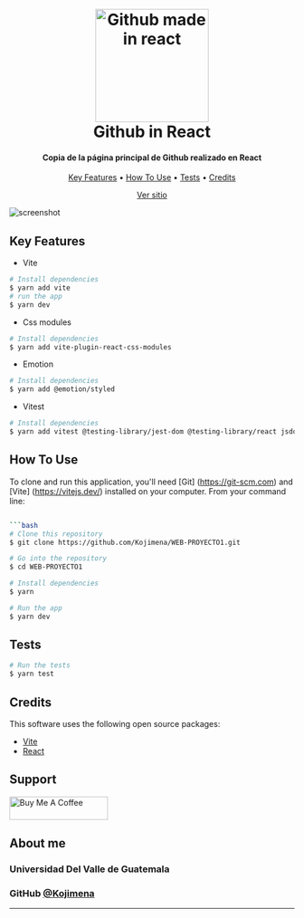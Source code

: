 
<h1 align="center">
  <br>
  <a href="https://github.com/Kojimena/WEB-PROYECTO1"><img src="https://github.githubassets.com/images/modules/logos_page/GitHub-Mark.png" alt="Github made in react" width="200"></a>
  <br>
  Github in React
  <br>
</h1>

<h4 align="center"> Copia de la página principal de Github realizado en React </h4>


<p align="center" >
  <a href="#key-features">Key Features</a> •
  <a href="#how-to-use">How To Use</a> •
  <a href="#tests">Tests</a> •
  <a href="#credits">Credits</a> 
  
</p>
<p align="center" >
<a href="https://incredible-lollipop-630aec.netlify.app/">Ver sitio</a> 
</p>

![screenshot](https://media.giphy.com/media/JiwsjClNqXCnu4n1CR/giphy.gif) 


## Key Features

* Vite
```bash
# Install dependencies
$ yarn add vite
# run the app
$ yarn dev
```

* Css modules
```bash
# Install dependencies
$ yarn add vite-plugin-react-css-modules
```

* Emotion
```bash
# Install dependencies
$ yarn add @emotion/styled
```

* Vitest
```bash
# Install dependencies
$ yarn add vitest @testing-library/jest-dom @testing-library/react jsdom
```



## How To Use

To clone and run this application, you'll need [Git]
(https://git-scm.com) and [Vite] (https://vitejs.dev/) installed on your computer. From your command line:

```bash

```bash
# Clone this repository
$ git clone https://github.com/Kojimena/WEB-PROYECTO1.git

# Go into the repository
$ cd WEB-PROYECTO1

# Install dependencies
$ yarn 

# Run the app
$ yarn dev
```


## Tests

```bash
# Run the tests
$ yarn test
```



## Credits

This software uses the following open source packages:

- [Vite](https://vitejs.dev/)
- [React](https://reactjs.org/)



## Support

<a href="https://bmc.link/Kojimena" target="_blank"><img src="https://www.buymeacoffee.com/assets/img/custom_images/purple_img.png" alt="Buy Me A Coffee" style="height: 41px !important;width: 174px !important;" ></a>


## About me

### Universidad Del Valle de Guatemala

### GitHub [@Kojimena](https://github.com/Kojimena) 
---


